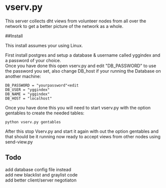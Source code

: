 # vserv.py

This server collects dht views from volunteer nodes from all over the network to get a better picture of the network as a whole.  

##Install

This install assumes your using Linux.  

First install postgres and setup a database & username called yggindex and a password of your choice.  
Once you have done this open vserv.py and edit "DB_PASSWORD" to use the password you set, also change DB_host if your running the Database on another machine:

    DB_PASSWORD = "yourpassword"<edit
    DB_USER = "yggindex"
    DB_NAME = "yggindex"
    DB_HOST = "localhost"

Once you have done this you will need to start vserv.py with the option gentables to create the needed tables:

    python vserv.py gentables

After this stop Vserv.py and start it again with out the option gentables and that should be it running now ready to accept views from other nodes using send-view.py

## Todo

add database config file instead  
add new blacklist and graylist code  
add better client/server negotiaton  
